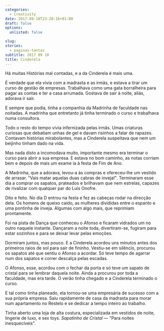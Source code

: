 ```yaml
---
categories: 
  - Creativity
date: 2017-09-10T23:20:16+01:00
draft: false
options:
  unlisted: false

slug:
stories: 
  - paginas-tantas
subtitle: 2017 09 10 
title: Cinderela
---
```

Há muitas Histórias mal contadas, e a da Cinderela é mais uma.

É verdade que ela vivia com a madrasta e as irmãs, e estava a tirar um curso de gestão de empresas. Trabalhava como uma gata borralheira para pagar as contas e ter a casa arrumada. Gostava de sair à noite, aliás, adorava ir sair.

E sempre que podia, tinha a companhia da Madrinha de faculdade nas noitadas. A madrinha que entretanto já tinha terminado o curso e trabalhava numa consultora.

Todo o resto do tempo vivia infernizada pelas irmãs. Umas criaturas curiosas que debatiam unhas de gel e davam risinhos a falar de rapazes. Contavam histórias mirabolantes, mas a Cinderela suspeitava que nem um beijinho tinham dado na vida.

Mas nada disto a incomodava muito, importante mesmo era terminar o curso para abrir a sua empresa. E estava no bom caminho, as notas corriam bem e depois de mais um exame ia à festa de Fim de Ano. 

A Madrinha, que a adorava, levou-a às compras e ofereceu-lhe um vestido de arrasar. "Vais matar aquelas duas cabras de inveja!". Terminaram esse dia a comprar os sapatos, prateados e brilhavam que nem estrelas, capazes de rivalizar com qualquer par do Luís Onofre. 

Dito e feito. No dia D entrou na festa e fez as cabeças rodar na direcção dela. Os homens de queixo caído, as mulheres divididas entre o espanto e uma pontinha de inveja. Algumas com algo mais, que reprimiam prontamente.

Foi na pista de Dança que conheceu o Afonso e ficaram vidrados um no outro naquele instante. Dançaram a noite toda, divertiram-se, fugiram para estar sozinhos e para se deixar levar pelas emoções.

Dormiram juntos, mas pouco. E a Cinderela acordou uns minutos antes dos primeiros raios de sol para sair de fininho. Vestiu-se em silêncio, procurou os sapatos até que sentiu o Afonso a acordar. Só teve tempo de agarrar num dos sapatos e correr descalça pelas escadas.

O Afonso, esse, acordou com o fechar da porta e só teve um sapato de cristal para se lembrar daquela noite. Ainda a procurou por toda a faculdade, mas era tarde. O verão tinha chegado e a Cinderela terminado o curso.

E tal como tinha planeado, ela tornou-se uma empresária de sucesso com a sua própria empresa. Saiu rapidamente de casa da madrasta para morar num apartamento no Restelo e se dedicar a tempo inteiro ao trabalho.

Tinha aberto uma loja de alta costura, especializada em vestidos de noite, lingerie de luxo, e sex toys. *Sapatinho de Cristal* — "Para noites inesquecíveis". 
